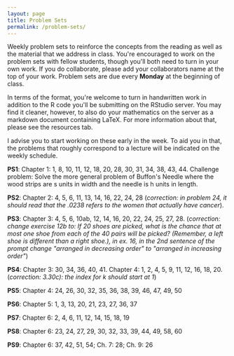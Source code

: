 ```yaml
---
layout: page
title: Problem Sets
permalink: /problem-sets/
---
```


Weekly problem sets to reinforce the concepts from the reading as well as the 
material that we address in class. You're encouraged to work on the problem sets
with fellow students, though you'll both need to turn in your own work. If you
do collaborate, please add your collaborators name at the top of your work. Problem 
sets are due every **Monday** at the beginning of class.

In terms of the format, you're welcome to turn in handwritten work in addition to
the R code you'll be submitting on the RStudio server. You may find it cleaner,
however, to also do your mathematics on the server as a markdown document containing
LaTeX. For more information about that, please see the resources tab.

I advise you to start working on these early in the week. To aid you in that, the
problems that roughly correspond to a lecture will be indicated on the weekly schedule.

**PS1**: Chapter 1: 1, 8, 10, 11, 12, 18, 20, 28, 30, 31, 34, 38, 43, 44. Challenge problem:
Solve the more general problem of Buffon's Needle where the wood strips are s units
in width and the needle is h units in length.

**PS2**: Chapter 2: 4, 5, 6, 11, 13, 14, 16, 22, 24, 28 (*correction: in problem 24, it should read that the .0238 refers to the women that actually have cancer*).

**PS3**: Chapter 3: 4, 5, 6, 10ab, 12, 14, 16, 20, 22, 24, 25, 27, 28. (*correction: change exercise 12b to:  If 20 shoes are picked, what is the chance that at most one shoe from each of the 40 pairs will be picked?  (Remember, a left shoe is different than a right shoe.), in ex. 16, in the 2nd sentence of the prompt change "arranged in decreasing order"
to "arranged in increasing order"*)

**PS4**: Chapter 3: 30, 34, 36, 40, 41. Chapter 4: 1, 2, 4, 5, 9, 11, 12, 16, 18, 20. (*correction: 3.30c): the index for k should start at 1*)

**PS5**: Chapter 4: 24, 26, 30, 32, 35, 36, 38, 39, 46, 47, 49, 50

**PS6**: Chapter 5: 1, 3, 13, 20, 21, 23, 27, 36, 37 

**PS7**: Chapter 6: 2, 4, 6, 11, 12, 14, 15, 18, 19

**PS8**: Chapter 6: 23, 24, 27, 29, 30, 32, 33, 39, 44, 49, 58, 60

**PS9**: Chapter 6: 37, 42, 51, 54; Ch. 7: 28; Ch. 9: 26

